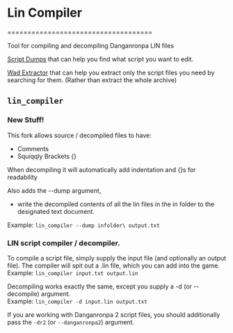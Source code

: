 # Lin Compiler
====================================

Tool for compiling and decompiling Danganronpa LIN files

[Script Dumps](https://github.com/morgana-x/Danganronpa-Script-Dumps) that can help you find what script you want to edit.

[Wad Extractor](https://github.com/morgana-x/WadLib) that can help you extract only the script files you need by searching for them. (Rather than extract the whole archive)

## `lin_compiler`
### New Stuff!
This fork allows source / decompiled files to have:
+ Comments
+ Squiqqly Brackets {}

When decompiling it will automatically add indentation and {}s for readability

Also adds the --dump argument, 
+ write the decompiled contents of all the lin files in the in folder to the designated text document.

Example: `lin_compiler --dump infolder\ output.txt`

### LIN script compiler / decompiler.

To compile a script file, simply supply the input file (and optionally an
output file). The compiler will spit out a .lin file, which you can add into
the game.  
Example: `lin_compiler input.txt output.lin`

Decompiling works exactly the same, except you supply a -d (or --decompile)
argument.  
Example: `lin_compiler -d input.lin output.txt`

If you are working with Danganronpa 2 script files, you should additionally
pass the `-dr2` (or `--danganronpa2`) argument.

